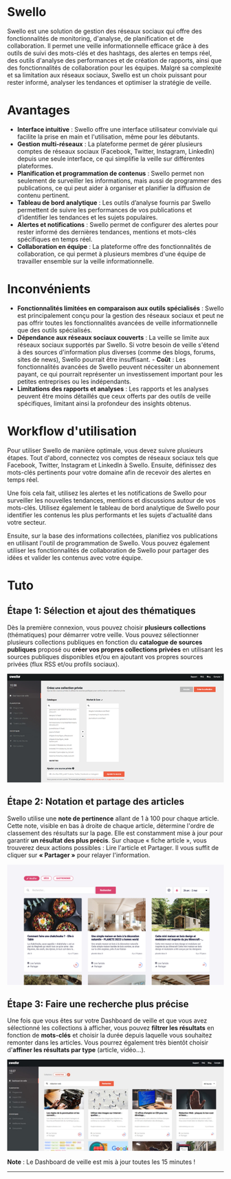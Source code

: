 # Swello

Swello est une solution de gestion des réseaux sociaux qui offre des fonctionnalités de monitoring, d'analyse, de planification et de collaboration. Il permet une veille informationnelle efficace grâce à des outils de suivi des mots-clés et des hashtags, des alertes en temps réel, des outils d'analyse des performances et de création de rapports, ainsi que des fonctionnalités de collaboration pour les équipes. Malgré sa complexité et sa limitation aux réseaux sociaux, Swello est un choix puissant pour rester informé, analyser les tendances et optimiser la stratégie de veille.

# Avantages

- **Interface intuitive** : Swello offre une interface utilisateur conviviale qui facilite la prise en main et l'utilisation, même pour les débutants.
- **Gestion multi-réseaux** : La plateforme permet de gérer plusieurs comptes de réseaux sociaux (Facebook, Twitter, Instagram, LinkedIn) depuis une seule interface, ce qui simplifie la veille sur différentes plateformes.
- **Planification et programmation de contenus** : Swello permet non seulement de surveiller les informations, mais aussi de programmer des publications, ce qui peut aider à organiser et planifier la diffusion de contenu pertinent.
- **Tableau de bord analytique** : Les outils d’analyse fournis par Swello permettent de suivre les performances de vos publications et d’identifier les tendances et les sujets populaires.
- **Alertes et notifications** : Swello permet de configurer des alertes pour rester informé des dernières tendances, mentions et mots-clés spécifiques en temps réel.
- **Collaboration en équipe** : La plateforme offre des fonctionnalités de collaboration, ce qui permet à plusieurs membres d'une équipe de travailler ensemble sur la veille informationnelle.

# Inconvénients

- **Fonctionnalités limitées en comparaison aux outils spécialisés** : Swello est principalement conçu pour la gestion des réseaux sociaux et peut ne pas offrir toutes les fonctionnalités avancées de veille informationnelle que des outils spécialisés.
- **Dépendance aux réseaux sociaux couverts** : La veille se limite aux réseaux sociaux supportés par Swello. Si votre besoin de veille s'étend à des sources d'information plus diverses (comme des blogs, forums, sites de news), Swello pourrait être insuffisant. - **Coût** : Les fonctionnalités avancées de Swello peuvent nécessiter un abonnement payant, ce qui pourrait représenter un investissement important pour les petites entreprises ou les indépendants.
- **Limitations des rapports et analyses** : Les rapports et les analyses peuvent être moins détaillés que ceux offerts par des outils de veille spécifiques, limitant ainsi la profondeur des insights obtenus.

# Workflow d'utilisation

Pour utiliser Swello de manière optimale, vous devez suivre plusieurs étapes. Tout d'abord, connectez vos comptes de réseaux sociaux tels que Facebook, Twitter, Instagram et LinkedIn à Swello. Ensuite, définissez des mots-clés pertinents pour votre domaine afin de recevoir des alertes en temps réel.

Une fois cela fait, utilisez les alertes et les notifications de Swello pour surveiller les nouvelles tendances, mentions et discussions autour de vos mots-clés. Utilisez également le tableau de bord analytique de Swello pour identifier les contenus les plus performants et les sujets d'actualité dans votre secteur.

Ensuite, sur la base des informations collectées, planifiez vos publications en utilisant l'outil de programmation de Swello. Vous pouvez également utiliser les fonctionnalités de collaboration de Swello pour partager des idées et valider les contenus avec votre équipe.

# Tuto

## Étape 1: Sélection et ajout des thématiques

Dès la première connexion, vous pouvez choisir **plusieurs collections** (thématiques) pour démarrer votre veille. Vous pouvez sélectionner plusieurs collections publiques en fonction du **catalogue de sources publiques** proposé ou **créer vos propres collections privées** en utilisant les sources publiques disponibles et/ou en ajoutant vos propres sources privées (flux RSS et/ou profils sociaux).

![swello collection](/images/swello2.jpeg)

## Étape 2: Notation et partage des articles

Swello utilise une **note de pertinence** allant de 1 à 100 pour chaque article. Cette note, visible en bas à droite de chaque article, détermine l'ordre de classement des résultats sur la page. Elle est constamment mise à jour pour garantir **un résultat des plus précis**.
Sur chaque « fiche article », vous trouverez deux actions possibles : Lire l'article et Partager. Il vous suffit de cliquer sur **« Partager »** pour relayer l'information.

![note de pertinence](/images/swello3.jpeg)

## Étape 3: Faire une recherche plus précise

Une fois que vous êtes sur votre Dashboard de veille et que vous avez sélectionné les collections à afficher, vous pouvez **filtrer les résultats** en fonction de **mots-clés** et choisir la durée depuis laquelle vous souhaitez remonter dans les articles. Vous pourrez également très bientôt choisir d'**affiner les résultats par type** (article, vidéo…).

![recherche mot clé](/images/swello1.jpeg)

**Note** : Le Dashboard de veille est mis à jour toutes les 15 minutes !

---
